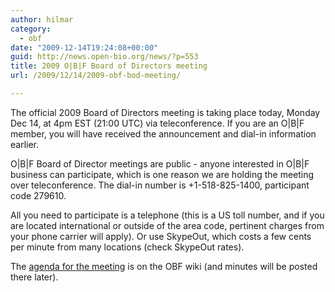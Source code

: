 ```yaml
---
author: hilmar
category:
  - obf
date: "2009-12-14T19:24:08+00:00"
guid: http://news.open-bio.org/news/?p=553
title: 2009 O|B|F Board of Directors meeting
url: /2009/12/14/2009-obf-bod-meeting/

---
```

The official 2009 Board of Directors meeting is taking place today, Monday Dec 14, at 4pm EST (21:00 UTC) via teleconference. If you are an O\|B\|F member, you will have received the announcement and dial-in information earlier.

O\|B\|F Board of Director meetings are public - anyone interested in O\|B\|F business can participate, which is one reason we are holding the meeting over teleconference. The dial-in number is +1-518-825-1400, participant code 279610.

All you need to participate is a telephone (this is a US toll number, and if you are located international or outside of the area code, pertinent charges from your phone carrier will apply). Or use SkypeOut, which costs a few cents per minute from many locations (check SkypeOut rates).

The [agenda for the meeting](/obf-hugo-test/wiki/Minutes:2009_ConfCall) is on the OBF wiki (and minutes will be posted there later).
